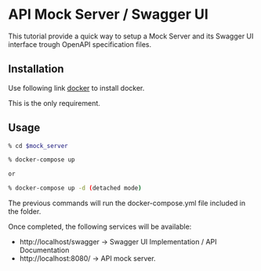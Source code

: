 # API Mock Server / Swagger UI

This tutorial provide a quick way to setup a Mock Server and its Swagger UI interface trough OpenAPI specification files.

## Installation

Use following link [docker](https://docs.docker.com/docker-for-mac/install/) to install docker.

This is the only requirement. 

## Usage

```bash
% cd $mock_server

% docker-compose up 

or 

% docker-compose up -d (detached mode)
```
The previous commands will run the docker-compose.yml file included in the folder. 

Once completed, the following services will be available:

- http://localhost/swagger -> Swagger UI Implementation / API Documentation
- http://localhost:8080/ -> API mock server.
